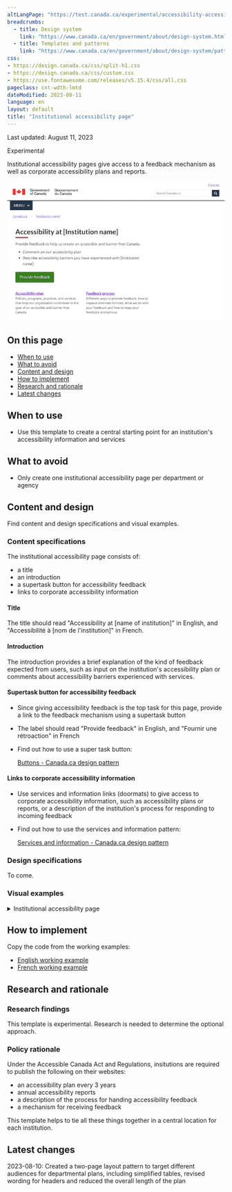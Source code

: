 ```yaml
---
altLangPage: "https://test.canada.ca/experimental/accessibility-accessibilite/plans-ministeriels.html"
breadcrumbs:
  - title: Design system
    link: "https://www.canada.ca/en/government/about/design-system.html"
  - title: Templates and patterns
    link: "https://www.canada.ca/en/government/about/design-system/pattern-library.html"
css:
- https://design.canada.ca/css/split-h1.css
- https://design.canada.ca/css/custom.css
- https://use.fontawesome.com/releases/v5.15.4/css/all.css
pageclass: cnt-wdth-lmtd
dateModified: 2023-08-11
language: en
layout: default
title: "Institutional accessibility page"
---
```

<!-- <h1 property="name" id="wb-cont" dir="ltr"><span class="stacked"><span>Institutional accessibility page</span>: <span>Canada.ca design system</span></span></h1> -->

<p class="small">Last updated: August 11, 2023</p>

<p><span class="label label-warning">Experimental</span></p>

Institutional accessibility pages give access to a feedback mechanism as well as corporate accessibility plans and reports.

<img src="./images/accessibility-landing-page-en.png" alt="Screen capture of the recommended template for an institutional accessibility page"> 

## On this page

*   [When to use](#when-to-use)
*   [What to avoid](#what-to-avoid)
*   [Content and design](#content-and-design)
*   [How to implement](#how)
*   [Research and rationale](#research)
*   [Latest changes](#latest)



## When to use

*   Use this template to create a central starting point for an institution's accessibility information and services



## What to avoid

*   Only create one institutional accessibility page per department or agency


  
## Content and design

Find content and design specifications and visual examples.


### Content specifications

The institutional accessibility page consists of:

- a title
- an introduction
- a supertask button for accessibility feedback 
- links to corporate accessibility information

#### Title

The title should read "Accessibility at \[name of institution]" in English, and "Accessibilité à \[nom de l'institution]" in French.

#### Introduction

The introduction provides a brief explanation of the kind of feedback expected from users, such as input on the institution's accessibility plan or comments about accessibility barriers experienced with services.

#### Supertask button for accessibility feedback

- Since giving accessibility feedback is the top task for this page, provide a link to the feedback mechanism using a supertask button
- The label should read "Provide feedback" in English, and "Fournir une rétroaction" in French
- Find out how to use a super task button: 

    [Buttons - Canada.ca design pattern](https://design.canada.ca/common-design-patterns/buttons.html)

#### Links to corporate accessibility information

- Use services and information links (doormats) to give access to corporate accessibility information, such as accessibility plans or reports, or a description of the institution's process for responding to incoming feedback
- Find out how to use the services and information pattern:

    [Services and information - Canada.ca design pattern](https://design.canada.ca/common-design-patterns/services-information.html)

<h3>Design specifications</h3>

To come. 

<h3>Visual examples</h3>

<details>
<summary>Institutional accessibility page</summary>
<figure>
   <img src="./images/accessibility-landing-page-en.png">
   <figcaption>
      <details>
         <summary>Detailed description</summary>
         <p>Screenshot of a template for an institutional accessibility page. Under the title 'Accessibility at [Instiution name], you can find a button for giving feedback, and 2 links: Accessibility plan, Feedback process.</p>
   </figcaption>
</figure>
</details>

## How to implement

Copy the code from the working examples:
- [English working example](https://test.canada.ca/accessibility/accessibility.html)
- [French working example](https://test.canada.ca/accessibilite/accessibilite.html)

## Research and rationale

<h3>Research findings</h3>

This template is experimental. Research is needed to determine the optional approach. 

<h3>Policy rationale</h3>

Under the Accessible Canada Act and Regulations, insitutions are required to publish the following on their websites:

- an accessibility plan every 3 years
- annual accessibility reports
- a description of the process for handing accessibility feedback
- a mechanism for receiving feedback

This template helps to tie all these things together in a central location for each institution.



## Latest changes

2023-08-10: Created a two-page layout pattern to target different audiences for departmental plans, including simplified tables, revised wording for headers and reduced the overall length of the plan





